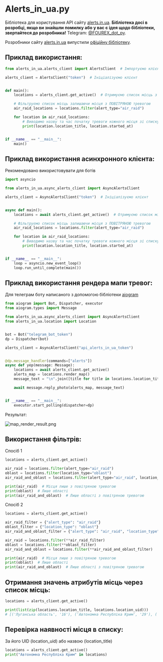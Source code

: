 # Alerts_in_ua.py

Бібліотека для користування API сайту [alerts.in.ua](https://alerts.in.ua).
**Бібліотека досі в розробці, якщо ви знайшли помилку або у вас є ідея щодо бібліотеки,
звертайтеся до розробника!** Telegram: [@FOUREX_dot_py](https://t.me/FOUREX_dot_py).

Розробники сайту [alerts.in.ua](https://alerts.in.ua/) випустили
[офіційну бібліотеку](https://github.com/alerts-ua/alerts-in-ua-py).

## Приклад використання:

```python
from alerts_in_ua.alerts_client import AlertsClient  # Імпортуємо клієнт

alerts_client = AlertsClient("token")  # Ініціалізуємо клієнт


def main():
    locations = alerts_client.get_active()  # Отримуємо список місць з тревогою

    # Фільтруємо список місць залишаючи місця з ПОВІТРЯНОЮ тревогою
    air_raid_locations = locations.filter(alert_type="air_raid")

    for location in air_raid_locations:
        # Виводимо назву та час початку тревоги кожного місця зі списку
        print(location.location_title, location.started_at)


if __name__ == "__main__":
    main()
```

## Приклад використання асинхронного клієнта:
Рекомендовано використовувати для ботів

```python
import asyncio

from alerts_in_ua.async_alerts_client import AsyncAlertsClient

alerts_client = AsyncAlertsClient("token")  # Ініціалізуємо клієнт


async def main():
    locations = await alerts_client.get_active()  # Отримуємо список місць з тревогою

    # Фільтруємо список місць залишаючи місця з ПОВІТРЯНОЮ тревогою
    air_raid_locations = locations.filter(alert_type="air_raid")

    for location in air_raid_locations:
        # Виводимо назву та час початку тревоги кожного місця зі списку
        print(location.location_title, location.started_at)


if __name__ == "__main__":
    loop = asyncio.new_event_loop()
    loop.run_until_complete(main())
```

## Приклад використання рендера мапи тревог:
Для телеграм боту написаного з допомогою бібліотеки [aiogram](https://github.com/aiogram/aiogram)
```python
from aiogram import Bot, Dispatcher, executor
from aiogram.types import Message

from alerts_in_ua.async_alerts_client import AsyncAlertsClient
from alerts_in_ua.location import Location


bot = Bot("telegram_bot_token")
dp = Dispatcher(bot)

alerts_client = AsyncAlertsClient("api_alerts_in_ua_token")


@dp.message_handler(commands=["alerts"])
async def yep(message: Message):
    locations = await alerts_client.get_active()
    alerts_map = locations.render_map()
    message_text = "\n".join([title for title in locations.location_title])

    await message.reply_photo(alerts_map, message_text)


if __name__ == "__main__":
    executor.start_polling(dispatcher=dp)
```

Результат:

![map_render_result.png](map_render_result.png)

## Використання фільтрів:
Спосіб 1
```python
locations = alerts_client.get_active()

air_raid = locations.filter(alert_type="air_raid")
oblast = locations.filter(location_type="oblast")
air_raid_and_oblast = locations.filter(alert_type="air_raid", location_type="oblast")

print(air_raid)  # Місця лише з повітряною тревогою
print(oblast)  # Лише області
print(air_raid_and_oblast)  # Лише області з повітряною тревогою
```
Спосіб 2
```python
locations = alerts_client.get_active()

air_raid_filter = {"alert_type": "air_raid"}
oblast_filter = {"location_type": "oblast"}
air_raid_and_oblast_filter = {"alert_type": "air_raid", "location_type": "oblast"}

air_raid = locations.filter(**air_raid_filter)
oblast = locations.filter(**oblast_filter)
air_raid_and_oblast = locations.filter(**air_raid_and_oblast_filter)

print(air_raid)  # Місця лише з повітряною тревогою
print(oblast)  # Лише області
print(air_raid_and_oblast)  # Лише області з повітряною тревогою
```

## Отримання значень атрибутів місць через список місць:
```python
locations = alerts_client.get_active()

print(list(zip(locations.location_title, locations.location_uid)))
# [('Луганська область', '16'), ('Автономна Республіка Крим', '29'), ('Нікопольська територіальна громада', '351'), ('м. Нікополь', '5351')]
```

## Перевірка наявності місця в списку:
За його UID (location_uid) або назвою (location_title)

```python
locations = alerts_client.get_active()
print("Автономна Республіка Крим" in locations)
```

